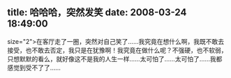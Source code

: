 title: 哈哈哈，突然发笑
date: 2008-03-24 18:49:00
---

 size="2">在客厅走了一圈，突然对自己笑了……我究竟在想什么啊，我既不敢去接受，也不敢去否定，我只是在犹豫啊！我究竟在做什么呢？不强硬，也不软弱，只想默默的看么，就好像这不是我的人生一样……太可怕了……太可怕了……我都感觉到受不了了……

